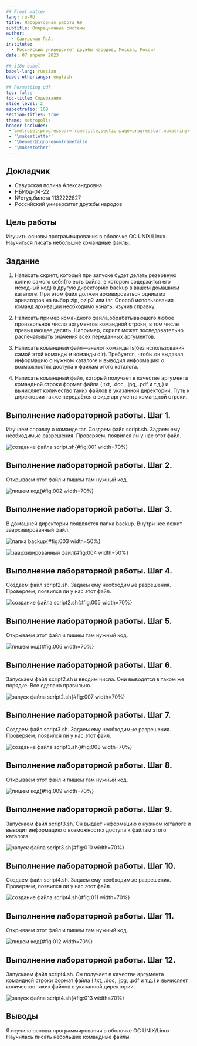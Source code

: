 ```yaml
---
## Front matter
lang: ru-RU
title: Лабораторная работа №9
subtitle: Операционные системы
author:
  - Савурская П.А.
institute:
  - Российский университет дружбы народов, Москва, Россия
date: 07 апреля 2023

## i18n babel
babel-lang: russian
babel-otherlangs: english

## Formatting pdf
toc: false
toc-title: Содержание
slide_level: 2
aspectratio: 169
section-titles: true
theme: metropolis
header-includes:
 - \metroset{progressbar=frametitle,sectionpage=progressbar,numbering=fraction}
 - '\makeatletter'
 - '\beamer@ignorenonframefalse'
 - '\makeatother'
---
```




## Докладчик

  * Савурская полина Александровна
  * НБИбд-04-22
  * №студ.билета 1132222827
  * Российский университет дружбы народов

## Цель работы

Изучить основы программирования в оболочке ОС UNIX/Linux. Научиться писать небольшие командные файлы.

## Задание

1. Написать скрипт, который при запуске будет делать резервную копию самого себя(то есть файла, в котором содержится его исходный код) в другую директорию backup в вашем домашнем каталоге. При этом файл должен архивироваться одним из ариваторов на выбор zip, bzip2 или tar. Способ использования команд архивации необходимо узнать, изучив справку.

2. Написать пример командного файла,обрабатывающего любое произвольное число аргументов командной строки, в том числе превышающее десять. Например, скрипт может последовательно распечатывать значения всех переданных аргументов.

3. Написать командный файл—аналог команды ls(без использования самой этой команды и команды dir). Требуется, чтобы он выдавал информацию о нужном каталоге и выводил информацию о возможностях доступа к файлам этого каталога.

4. Написать командный файл, который получает в качестве аргумента командной строки формат файла (.txt, .doc, .jpg, .pdf и т.д.) и вычисляет количество таких файлов в указанной директории. Путь к директории также передаётся в виде аргумента командной строки.

## Выполнение лабораторной работы. Шаг 1.

Изучаем справку о команде tar. Создаем файл script.sh. Задаем ему необходимые разрешения. Проверяем, появился ли у нас этот файл.

![создание файла script.sh](image/1.png){#fig:001 width=70%}

## Выполнение лабораторной работы. Шаг 2.

Открываем этот файл и пишем там нужный код.

![пишем код](image/2.png){#fig:002 width=70%}

## Выполнение лабораторной работы. Шаг 3.

В домашней директории появляется папка backup. Внутри нее лежит заархивированный файл.

![папка backup](image/3.png){#fig:003 width=50%}

![заархивированный файл](image/4.png){#fig:004 width=50%}

## Выполнение лабораторной работы. Шаг 4.

Создаем файл script2.sh. Задаем ему необходимые разрешения. Проверяем, появился ли у нас этот файл.

![создание файла script2.sh](image/5.png){#fig:005 width=70%}

## Выполнение лабораторной работы. Шаг 5.

Открываем этот файл и пишем там нужный код.

![пишем код](image/6.png){#fig:006 width=70%}

## Выполнение лабораторной работы. Шаг 6.

Запускаем файл script2.sh и вводим числа. Они выводятся в таком же порядке. Все сделано правильно.

![запуск файла script2.sh](image/7.png){#fig:007 width=70%}

## Выполнение лабораторной работы. Шаг 7.

Создаем файл script3.sh. Задаем ему необходимые разрешения. Проверяем, появился ли у нас этот файл.

![создание файла script3.sh](image/8.png){#fig:008 width=70%}

## Выполнение лабораторной работы. Шаг 8.

Открываем этот файл и пишем там нужный код.

![пишем код](image/9.png){#fig:009 width=70%}

## Выполнение лабораторной работы. Шаг 9.

Запускаем файл script3.sh. Он выдает информацию о нужном каталоге и выводит информацию о возможностях доступа к файлам этого каталога.

![запуск файла script3.sh](image/10.png){#fig:010 width=70%}

## Выполнение лабораторной работы. Шаг 10.

Создаем файл script4.sh. Задаем ему необходимые разрешения. Проверяем, появился ли у нас этот файл.

![создание файла script4.sh](image/11.png){#fig:011 width=70%}

## Выполнение лабораторной работы. Шаг 11.

Открываем этот файл и пишем там нужный код.

![пишем код](image/12.png){#fig:012 width=70%}

## Выполнение лабораторной работы. Шаг 12.

Запускаем файл script4.sh. Он получает в качестве аргумента командной строки формат файла (.txt, .doc, .jpg, .pdf и т.д.) и вычисляет количество таких файлов в указанной директории.

![запуск файла script4.sh](image/13.png){#fig:013 width=70%}

## Выводы

Я изучила основы программирования в оболочке ОС UNIX/Linux. Научилась писать небольшие командные файлы.
